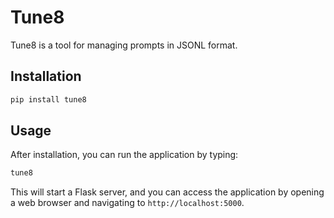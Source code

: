 # Tune8

Tune8 is a tool for managing prompts in JSONL format.

## Installation

```python
pip install tune8
```

## Usage

After installation, you can run the application by typing:

```python
tune8
```

This will start a Flask server, and you can access the application by opening a web browser and navigating to `http://localhost:5000`.